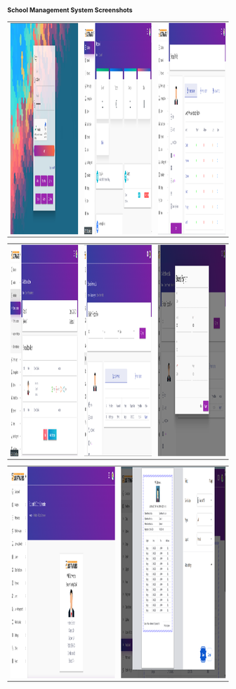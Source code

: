 #### School Management System Screenshots


<table>
  <tr>
    <td><img src="https://github.com/TanvirTamim-BD0/school-management-system/blob/main/public/screenshot/Screenshot_1.png?raw=true" width=270 height=480></td>
    <td><img src="https://github.com/TanvirTamim-BD0/school-management-system/blob/main/public/screenshot/Screenshot_2.png?raw=true" width=270 height=480></td>
    <td><img src="https://github.com/TanvirTamim-BD0/school-management-system/blob/main/public/screenshot/Screenshot_3.png?raw=true" width=270 height=480></td>
  </tr>
</table>

<table>
  <tr>
    <td><img src="https://github.com/TanvirTamim-BD0/school-management-system/blob/main/public/screenshot/Screenshot_4.png?raw=true" width=270 height=480></td>
    <td><img src="https://github.com/TanvirTamim-BD0/school-management-system/blob/main/public/screenshot/Screenshot_5.png?raw=true" width=270 height=480></td>
    <td><img src="https://github.com/TanvirTamim-BD0/school-management-system/blob/main/public/screenshot/Screenshot_6.png?raw=true" width=270 height=480></td>
  </tr>
</table>

<table>
  <tr>
    <td><img src="https://github.com/TanvirTamim-BD0/school-management-system/blob/main/public/screenshot/Screenshot_7.png?raw=true" width=270 height=480></td>
    <td><img src="https://github.com/TanvirTamim-BD0/school-management-system/blob/main/public/screenshot/Screenshot_8.png?raw=true" width=270 height=480></td>
  </tr>
</table>

